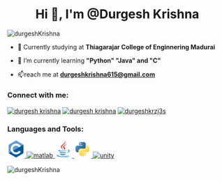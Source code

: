 <h1 align="center">Hi 👋, I'm @Durgesh Krishna</h1>


<p align="left"> <img src="https://komarev.com/ghpvc/?username=durgeshKrishna&label=Profile%20views&color=0e75b6&style=flat" alt="durgeshKrishna" /> </p>

- 🔭 Currently studying at **Thiagarajar College of Enginnering  Madurai**

- 🌱 I’m currently learning **"Python" "Java" and "C"**

- 📫reach me at **durgeshkrishna615@gmail.com**

<h3 align="left">Connect with me:</h3>
<p align="left">
<a href="https://www.linkedin.com/in/durgesh-krishna-b07745253/" target="blank"><img align="center" src="https://raw.githubusercontent.com/rahuldkjain/github-profile-readme-generator/master/src/images/icons/Social/linked-in-alt.svg" alt="durgesh krishna" height="30" width="40" /></a>
<a href="https://www.hackerrank.com/durgeshkrishna61?hr_r=1" target="blank"><img align="center" src="https://raw.githubusercontent.com/rahuldkjain/github-profile-readme-generator/master/src/images/icons/Social/hackerrank.svg" alt="durgesh krishna" height="30" width="40" /></a>
<a href="https://auth.geeksforgeeks.org/user/durgeshkrzj3s" target="blank"><img align="center" src="https://raw.githubusercontent.com/rahuldkjain/github-profile-readme-generator/master/src/images/icons/Social/geeks-for-geeks.svg" alt="durgeshkrzj3s" height="30" width="40" /></a>
</p>

<h3 align="left">Languages and Tools:</h3>
<p align="left"> <a href="https://www.cprogramming.com/" target="_blank" rel="noreferrer"> <img src="https://raw.githubusercontent.com/devicons/devicon/master/icons/c/c-original.svg" alt="c" width="40" height="40"/> </a> <a href="https://www.mathworks.com/" target="_blank" rel="noreferrer"> <img src="https://upload.wikimedia.org/wikipedia/commons/2/21/Matlab_Logo.png" alt="matlab" width="40" height="40"/> </a> <a href="https://www.java.com" target="_blank" rel="noreferrer"> <img src="https://raw.githubusercontent.com/devicons/devicon/master/icons/java/java-original.svg" alt="java" width="40" height="40"/> </a><a href="https://www.python.org" target="_blank" rel="noreferrer"> <img src="https://raw.githubusercontent.com/devicons/devicon/master/icons/python/python-original.svg" alt="python" width="40" height="40"/> </a> <a href="https://unity.com/" target="_blank" rel="noreferrer"> <img src="https://www.vectorlogo.zone/logos/unity3d/unity3d-icon.svg" alt="unity" width="40" height="40"/> </a> </p>

<p><img align="center" src="https://github-readme-stats.vercel.app/api/top-langs?username=durgeshKrishna&show_icons=true&locale=en&layout=compact" alt="durgeshKrishna" /></p>
